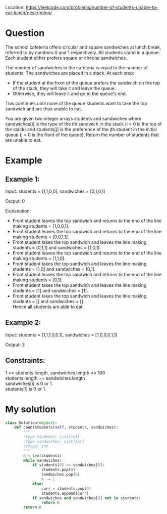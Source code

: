 Location: https://leetcode.com/problems/number-of-students-unable-to-eat-lunch/description/
# Question
The school cafeteria offers circular and square sandwiches at lunch break, referred to by numbers 0 and 1 respectively. All students stand in a queue. Each student either prefers square or circular sandwiches.

The number of sandwiches in the cafeteria is equal to the number of students. The sandwiches are placed in a stack. At each step:

- If the student at the front of the queue prefers the sandwich on the top of the stack, they will take it and leave the queue.
- Otherwise, they will leave it and go to the queue's end.

This continues until none of the queue students want to take the top sandwich and are thus unable to eat.

You are given two integer arrays students and sandwiches where sandwiches[i] is the type of the i​​​​​​th sandwich in the stack (i = 0 is the top of the stack) and students[j] is the preference of the j​​​​​​th student in the initial queue (j = 0 is the front of the queue). Return the number of students that are unable to eat.
# Example

## Example 1:

Input: students = [1,1,0,0], sandwiches = [0,1,0,1]

Output: 0 

Explanation:
- Front student leaves the top sandwich and returns to the end of the line making students = [1,0,0,1].
- Front student leaves the top sandwich and returns to the end of the line making students = [0,0,1,1].
- Front student takes the top sandwich and leaves the line making students = [0,1,1] and sandwiches = [1,0,1].
- Front student leaves the top sandwich and returns to the end of the line making students = [1,1,0].
- Front student takes the top sandwich and leaves the line making students = [1,0] and sandwiches = [0,1].
- Front student leaves the top sandwich and returns to the end of the line making students = [0,1].
- Front student takes the top sandwich and leaves the line making students = [1] and sandwiches = [1].
- Front student takes the top sandwich and leaves the line making students = [] and sandwiches = [].\
Hence all students are able to eat.

## Example 2:

Input: students = [1,1,1,0,0,1], sandwiches = [1,0,0,0,1,1]

Output: 3

## Constraints:

1 <= students.length, sandwiches.length <= 100\
students.length == sandwiches.length\
sandwiches[i] is 0 or 1.\
students[i] is 0 or 1.
 

# My solution 
```python
class Solution(object):
    def countStudents(self, students, sandwiches):
        """
        :type students: List[int]
        :type sandwiches: List[int]
        :rtype: int
        """
        n = len(students)
        while sandwiches:
            if students[0] == sandwiches[0]:
                students.pop(0)
                sandwiches.pop(0)
                n -= 1
            else:
                curr = students.pop(0)
                students.append(curr)
            if sandwiches and sandwiches[0] not in students:
                return n
        return n
            
```
